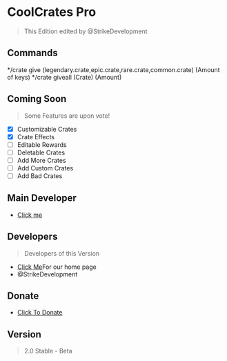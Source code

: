 # CoolCrates Pro
> This Edition edited by @StrikeDevelopment

## Commands
*/crate give (legendary.crate,epic.crate,rare.crate,common.crate) (Amount of keys)
*/crate giveall (Crate) (Amount)

## Coming Soon
> Some Features are upon vote!
- [x] Customizable Crates
- [x] Crate Effects
- [ ] Editable Rewards
- [ ] Deletable Crates
- [ ] Add More Crates
- [ ] Add Custom Crates
- [ ] Add Bad Crates 

## Main Developer
* [Click me](https://github.com/David202020/CoolCrates)

## Developers
> Developers of this Version
* [Click Me](https://github.com/StrikeDevelopment)For our home page
* @StrikeDevelopment

## Donate
* [Click To Donate](https://paypal.me/caulden)

## Version
> 2.0 Stable - Beta
